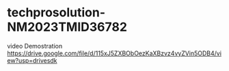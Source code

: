 # techprosolution-NM2023TMID36782
video Demostration https://drive.google.com/file/d/115xJ5ZXBObOezKaXBzvz4vyZVin5ODB4/view?usp=drivesdk
